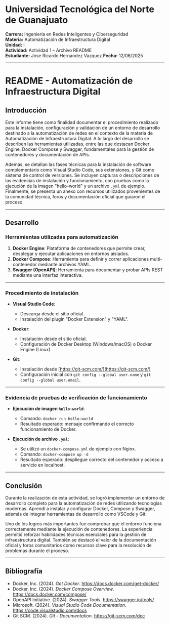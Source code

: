# Universidad Tecnológica del Norte de Guanajuato 
**Carrera:** Ingeniería en Redes Inteligentes y Ciberseguridad  
**Materia:** Automatización de Infraestructura Digital  
**Unidad:** I  
**Actividad:** Actividad 1 – Archivo README  
**Estudiante:** Jose Ricardo Hernandez Vazquez
**Fecha:**   12/06/2025

---

# README - Automatización de Infraestructura Digital

## Introducción

Este informe tiene como finalidad documentar el procedimiento realizado para la instalación, configuración y validación de un entorno de desarrollo destinado a la automatización de redes en el contexto de la materia de Automatización de Infraestructura Digital. A lo largo del desarrollo se describen las herramientas utilizadas, entre las que destacan Docker Engine, Docker Compose y Swagger, fundamentales para la gestión de contenedores y documentación de APIs.

Además, se detallan las fases técnicas para la instalación de software complementario como Visual Studio Code, sus extensiones, y Git como sistema de control de versiones. Se incluyen capturas o descripciones de las evidencias de instalación y funcionamiento, con pruebas como la ejecución de la imagen "hello-world" y un archivo `.yml` de ejemplo. Finalmente, se presenta un anexo con recursos utilizados provenientes de la comunidad técnica, foros y documentación oficial que guiaron el proceso.

---

## Desarrollo

### Herramientas utilizadas para automatización

1. **Docker Engine**: Plataforma de contenedores que permite crear, desplegar y ejecutar aplicaciones en entornos aislados.
2. **Docker Compose**: Herramienta para definir y correr aplicaciones multi-contenedor mediante archivos YAML.
3. **Swagger (OpenAPI)**: Herramienta para documentar y probar APIs REST mediante una interfaz interactiva.

---

### Procedimiento de instalación

- **Visual Studio Code**:
  - Descarga desde el sitio oficial.
  - Instalación del plugin "Docker Extension" y "YAML".

- **Docker**:
  - Instalación desde el sitio oficial.
  - Configuración de Docker Desktop (Windows/macOS) o Docker Engine (Linux).

- **Git**:
  - Instalación desde [https://git-scm.com/](https://git-scm.com/)
  - Configuración inicial con `git config --global user.name` y `git config --global user.email`.

---

### Evidencia de pruebas de verificación de funcionamiento

- **Ejecución de imagen `hello-world`**:
  - Comando: `docker run hello-world`
  - Resultado esperado: mensaje confirmando el correcto funcionamiento de Docker.

- **Ejecución de archivo `.yml`**:
  - Se utilizó un `docker-compose.yml` de ejemplo con Nginx.
  - Comando: `docker-compose up -d`
  - Resultado esperado: despliegue correcto del contenedor y acceso a servicio en localhost.

---

## Conclusión

Durante la realización de esta actividad, se logró implementar un entorno de desarrollo completo para la automatización de redes utilizando tecnologías modernas. Aprendí a instalar y configurar Docker, Compose y Swagger, además de integrar herramientas de desarrollo como VSCode y Git.

Uno de los logros más importantes fue comprobar que el entorno funciona correctamente mediante la ejecución de contenedores. La experiencia permitió reforzar habilidades técnicas esenciales para la gestión de infraestructura digital. También se destacó el valor de la documentación oficial y foros comunitarios como recursos clave para la resolución de problemas durante el proceso.

---

## Bibliografía

- Docker, Inc. (2024). *Get Docker*. https://docs.docker.com/get-docker/  
- Docker, Inc. (2024). *Docker Compose Overview*. https://docs.docker.com/compose/  
- OpenAPI Initiative. (2024). *Swagger Tools*. https://swagger.io/tools/  
- Microsoft. (2024). *Visual Studio Code Documentation*. https://code.visualstudio.com/docs  
- Git SCM. (2024). *Git - Documentation*. https://git-scm.com/doc  
